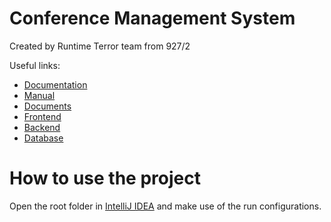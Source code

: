 # Conference Management System
Created by Runtime Terror team from 927/2

Useful links:
 - [Documentation](documents/Documentation.md)
 - [Manual](documents/Manual.md)
 - [Documents](documents)
 - [Frontend](frontend)
 - [Backend](backend)
 - [Database](database)

# How to use the project
Open the root folder in [IntelliJ IDEA](https://www.jetbrains.com/idea/) and make use of the run configurations.